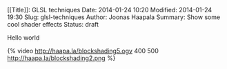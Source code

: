 [[Title]]: GLSL techniques
Date: 2014-01-24 10:20
Modified: 2014-01-24 19:30
Slug: glsl-techniques
Author: Joonas Haapala
Summary: Show some cool shader effects
Status: draft

Hello world

{% video http://haapa.la/blockshading5.ogv 400 500 http://haapa.la/blockshading2.png %}

